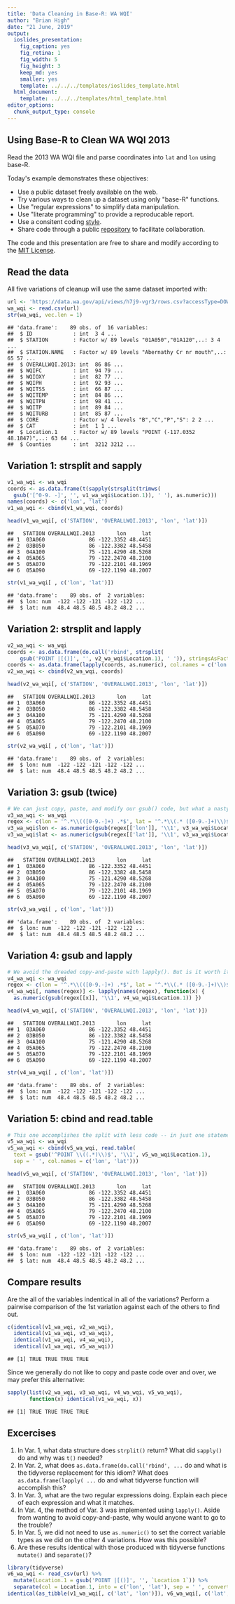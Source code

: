 ```yaml
---
title: 'Data Cleaning in Base-R: WA WQI'
author: "Brian High"
date: "21 June, 2019"
output:
  ioslides_presentation:
    fig_caption: yes
    fig_retina: 1
    fig_width: 5
    fig_height: 3
    keep_md: yes
    smaller: yes
    template: ../../../templates/ioslides_template.html
  html_document:
    template: ../../../templates/html_template.html
editor_options: 
  chunk_output_type: console
---
```








## Using Base-R to Clean WA WQI 2013

Read the 2013 WA WQI file and parse coordinates into `lat` and `lon` using base-R.

Today's example demonstrates these objectives:

* Use a public dataset freely available on the web.
* Try various ways to clean up a dataset using only "base-R" functions.
* Use "regular expressions" to simplify data manipulation.
* Use "literate programming" to provide a reproducable report.
* Use a consitent coding [style](https://google.github.io/styleguide/Rguide.xml).
* Share code through a public [repository](https://github.com/deohs/coders) to facilitate collaboration.

The code and this presentation are free to share and modify according to the 
[MIT License](https://github.com/deohs/coders/blob/master/LICENSE).

## Read the data

All five variations of cleanup will use the same dataset imported with:


```r
url <- 'https://data.wa.gov/api/views/h7j9-vgr3/rows.csv?accessType=DOWNLOAD'
wa_wqi <- read.csv(url)
str(wa_wqi, vec.len = 1)
```

```
## 'data.frame':	89 obs. of  16 variables:
##  $ ID             : int  3 4 ...
##  $ STATION        : Factor w/ 89 levels "01A050","01A120",..: 3 4 ...
##  $ STATION.NAME   : Factor w/ 89 levels "Abernathy Cr nr mouth",..: 65 57 ...
##  $ OVERALLWQI.2013: int  86 86 ...
##  $ WQIFC          : int  94 79 ...
##  $ WQIOXY         : int  82 77 ...
##  $ WQIPH          : int  92 93 ...
##  $ WQITSS         : int  66 87 ...
##  $ WQITEMP        : int  84 86 ...
##  $ WQITPN         : int  98 41 ...
##  $ WQITP          : int  89 84 ...
##  $ WQITURB        : int  85 87 ...
##  $ CORE           : Factor w/ 4 levels "B","C","P","S": 2 2 ...
##  $ CAT            : int  1 1 ...
##  $ Location.1     : Factor w/ 89 levels "POINT (-117.0352 48.1847)",..: 63 64 ...
##  $ Counties       : int  3212 3212 ...
```

## Variation 1: strsplit and sapply


```r
v1_wa_wqi <- wa_wqi
coords <- as.data.frame(t(sapply(strsplit(trimws(
  gsub('[^0-9. -]', '', v1_wa_wqi$Location.1)), ' '), as.numeric)))
names(coords) <- c('lon', 'lat')
v1_wa_wqi <- cbind(v1_wa_wqi, coords)

head(v1_wa_wqi[, c('STATION', 'OVERALLWQI.2013', 'lon', 'lat')])
```

```
##   STATION OVERALLWQI.2013       lon     lat
## 1  03A060              86 -122.3352 48.4451
## 2  03B050              86 -122.3382 48.5458
## 3  04A100              75 -121.4290 48.5268
## 4  05A065              79 -122.2470 48.2100
## 5  05A070              79 -122.2101 48.1969
## 6  05A090              69 -122.1190 48.2007
```

```r
str(v1_wa_wqi[ , c('lon', 'lat')])
```

```
## 'data.frame':	89 obs. of  2 variables:
##  $ lon: num  -122 -122 -121 -122 -122 ...
##  $ lat: num  48.4 48.5 48.5 48.2 48.2 ...
```

## Variation 2: strsplit and lapply


```r
v2_wa_wqi <- wa_wqi
coords <- as.data.frame(do.call('rbind', strsplit(
    gsub('POINT |[()]', '', v2_wa_wqi$Location.1), ' ')), stringsAsFactors = FALSE)
coords <- as.data.frame(lapply(coords, as.numeric), col.names = c('lon', 'lat'))
v2_wa_wqi <- cbind(v2_wa_wqi, coords)

head(v2_wa_wqi[, c('STATION', 'OVERALLWQI.2013', 'lon', 'lat')])
```

```
##   STATION OVERALLWQI.2013       lon     lat
## 1  03A060              86 -122.3352 48.4451
## 2  03B050              86 -122.3382 48.5458
## 3  04A100              75 -121.4290 48.5268
## 4  05A065              79 -122.2470 48.2100
## 5  05A070              79 -122.2101 48.1969
## 6  05A090              69 -122.1190 48.2007
```

```r
str(v2_wa_wqi[ , c('lon', 'lat')])
```

```
## 'data.frame':	89 obs. of  2 variables:
##  $ lon: num  -122 -122 -121 -122 -122 ...
##  $ lat: num  48.4 48.5 48.5 48.2 48.2 ...
```


## Variation 3: gsub (twice)


```r
# We can just copy, paste, and modify our gsub() code, but what a nasty habit!
v3_wa_wqi <- wa_wqi
regex <- c(lon = '^.*\\(([0-9.-]+) .*$', lat = '^.*\\(.* ([0-9.-]+)\\)$')
v3_wa_wqi$lon <- as.numeric(gsub(regex[['lon']], '\\1', v3_wa_wqi$Location.1))
v3_wa_wqi$lat <- as.numeric(gsub(regex[['lat']], '\\1', v3_wa_wqi$Location.1))

head(v3_wa_wqi[, c('STATION', 'OVERALLWQI.2013', 'lon', 'lat')])
```

```
##   STATION OVERALLWQI.2013       lon     lat
## 1  03A060              86 -122.3352 48.4451
## 2  03B050              86 -122.3382 48.5458
## 3  04A100              75 -121.4290 48.5268
## 4  05A065              79 -122.2470 48.2100
## 5  05A070              79 -122.2101 48.1969
## 6  05A090              69 -122.1190 48.2007
```

```r
str(v3_wa_wqi[ , c('lon', 'lat')])
```

```
## 'data.frame':	89 obs. of  2 variables:
##  $ lon: num  -122 -122 -121 -122 -122 ...
##  $ lat: num  48.4 48.5 48.5 48.2 48.2 ...
```

## Variation 4: gsub and lapply


```r
# We avoid the dreaded copy-and-paste with lapply(). But is it worth it?
v4_wa_wqi <- wa_wqi
regex <- c(lon = '^.*\\(([0-9.-]+) .*$', lat = '^.*\\(.* ([0-9.-]+)\\)$')
v4_wa_wqi[, names(regex)] <- lapply(names(regex), function(x) {
  as.numeric(gsub(regex[[x]], '\\1', v4_wa_wqi$Location.1)) })

head(v4_wa_wqi[, c('STATION', 'OVERALLWQI.2013', 'lon', 'lat')])
```

```
##   STATION OVERALLWQI.2013       lon     lat
## 1  03A060              86 -122.3352 48.4451
## 2  03B050              86 -122.3382 48.5458
## 3  04A100              75 -121.4290 48.5268
## 4  05A065              79 -122.2470 48.2100
## 5  05A070              79 -122.2101 48.1969
## 6  05A090              69 -122.1190 48.2007
```

```r
str(v4_wa_wqi[ , c('lon', 'lat')])
```

```
## 'data.frame':	89 obs. of  2 variables:
##  $ lon: num  -122 -122 -121 -122 -122 ...
##  $ lat: num  48.4 48.5 48.5 48.2 48.2 ...
```

## Variation 5: cbind and read.table


```r
# This one accomplishes the split with less code -- in just one statement.
v5_wa_wqi <- wa_wqi
v5_wa_wqi <- cbind(v5_wa_wqi, read.table(
  text = gsub('^POINT \\((.*)\\)$', '\\1', v5_wa_wqi$Location.1), 
  sep = ' ', col.names = c('lon', 'lat')))

head(v5_wa_wqi[, c('STATION', 'OVERALLWQI.2013', 'lon', 'lat')])
```

```
##   STATION OVERALLWQI.2013       lon     lat
## 1  03A060              86 -122.3352 48.4451
## 2  03B050              86 -122.3382 48.5458
## 3  04A100              75 -121.4290 48.5268
## 4  05A065              79 -122.2470 48.2100
## 5  05A070              79 -122.2101 48.1969
## 6  05A090              69 -122.1190 48.2007
```

```r
str(v5_wa_wqi[ , c('lon', 'lat')])
```

```
## 'data.frame':	89 obs. of  2 variables:
##  $ lon: num  -122 -122 -121 -122 -122 ...
##  $ lat: num  48.4 48.5 48.5 48.2 48.2 ...
```

## Compare results

Are the all of the variables indentical in all of the variations? Perform a 
pairwise comparison of the 1st variation against each of the others to find out.


```r
c(identical(v1_wa_wqi, v2_wa_wqi),
  identical(v1_wa_wqi, v3_wa_wqi),
  identical(v1_wa_wqi, v4_wa_wqi),
  identical(v1_wa_wqi, v5_wa_wqi))
```

```
## [1] TRUE TRUE TRUE TRUE
```

Since we generally do not like to copy and paste code over and over, we may 
prefer this alternative:


```r
sapply(list(v2_wa_wqi, v3_wa_wqi, v4_wa_wqi, v5_wa_wqi), 
       function(x) identical(v1_wa_wqi, x))
```

```
## [1] TRUE TRUE TRUE TRUE
```

## Excercises

1. In Var. 1, what data structure does `strplit()` return? What did `sapply()` 
   do and why was `t()` needed?
2. In Var. 2, what does `as.data.frame(do.call('rbind', ...` do and what is 
   the tidyverse replacement for this idiom? What does `as.data.frame(lapply( ...`
   do and what tidyverse function will accomplish this?
3. In Var. 3, what are the two regular expressions doing. Explain each piece of
   each expression and what it matches.
4. In Var. 4, the method of Var. 3 was implemented using `lapply()`. Aside from
   wanting to avoid copy-and-paste, why would anyone want to go to the trouble?
5. In Var. 5, we did not need to use `as.numeric()` to set the correct variable 
   types as we did on the other 4 variations. How was this possible?
6. Are these results identical with those produced with tidyverse functions 
   `mutate()` and `separate()`?


```r
library(tidyverse)
v6_wa_wqi <- read_csv(url) %>% 
  mutate(Location.1 = gsub('POINT |[()]', '', `Location 1`)) %>%
  separate(col = Location.1, into = c('lon', 'lat'), sep = ' ', convert = TRUE)
identical(as_tibble(v1_wa_wqi[, c('lat', 'lon')]), v6_wa_wqi[, c('lat', 'lon')])
```

